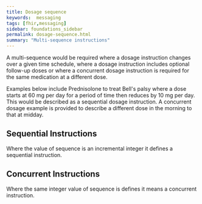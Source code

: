 ```yaml
---
title: Dosage sequence
keywords:  messaging
tags: [fhir,messaging]
sidebar: foundations_sidebar
permalink: dosage-sequence.html
summary: "Multi-sequence instructions"
---
```




A multi-sequence would be required where a dosage instruction changes over a given time schedule, where a dosage instruction includes optional follow-up doses or where a concurrent dosage instruction is required for the same medication at a different dose.

Examples below include Prednisolone to treat Bell's palsy where a dose starts at 60 mg per day for a period of time then reduces by 10 mg per day. This would be described as a sequential dosage instruction. A concurrent dosage example is provided to describe a different dose in the morning to that at midday.

## Sequential Instructions ##

Where the value of sequence is an incremental integer it defines a sequential instruction.

<script src="https://gist.github.com/IOPS-DEV/c56267a78e7c9ddf9d7421d06dce25f0.js"></script>

## Concurrent Instructions ##

Where the same integer value of sequence is defines it means a concurrent instruction.

<script src="https://gist.github.com/IOPS-DEV/812bc65d9eb7c30891888e0dbda570bd.js"></script>